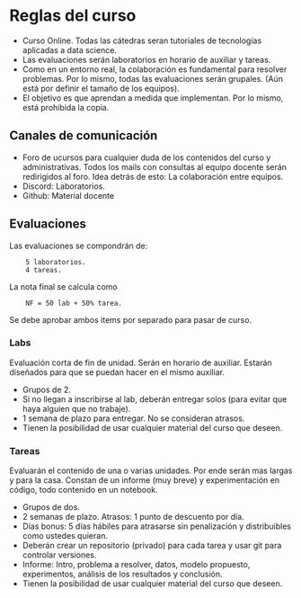# Reglas del curso

- Curso Online. Todas las cátedras seran tutoriales de tecnologías aplicadas a data science.
- Las evaluaciones serán laboratorios en horario de auxiliar y tareas.
- Como en un entorno real, la colaboración es fundamental para resolver problemas. Por lo mismo, todas las evaluaciones serán grupales. (Aún está por definir el tamaño de los equipos). 
- El objetivo es que aprendan a medida que implementan. Por lo mismo, está prohibida la copia. 

## Canales de comunicación

- Foro de ucursos para cualquier duda de los contenidos del curso y administrativas. Todos los mails con consultas al equipo docente serán redirigidos al foro. Idea detrás de esto: La colaboración entre equipos.
- Discord: Laboratorios.
- Github: Material docente

## Evaluaciones

Las evaluaciones se compondrán de:

        5 laboratorios.
        4 tareas. 

La nota final se calcula como 

        NF = 50 lab + 50% tarea.

Se debe aprobar ambos items por separado para pasar de curso.


### Labs

Evaluación corta de fin de unidad. Serán en horario de auxiliar. Estarán diseñados para que se puedan hacer en el mismo auxiliar.

- Grupos de 2.
- Si no llegan a inscribirse al lab, deberán entregar solos (para evitar que haya alguien que no trabaje).
- 1 semana de plazo para entregar. No se consideran atrasos.
- Tienen la posibilidad de usar cualquier material del curso que deseen.


### Tareas

Evaluarán el contenido de una o varias unidades. Por ende serán mas largas y para la casa.
Constan de un informe (muy breve) y experimentación en código, todo contenido en un notebook.

- Grupos de dos.
- 2 semanas de plazo. Atrasos: 1 punto de descuento por día.
- Días bonus: 5 días hábiles para atrasarse sin penalización y distribuibles como ustedes quieran.
- Deberán crear un repositorio (privado) para cada tarea y usar git para controlar versiones.
- Informe: Intro, problema a resolver, datos, modelo propuesto, experimentos, análisis de los resultados y conclusión.
- Tienen la posibilidad de usar cualquier material del curso que deseen.



